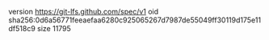 version https://git-lfs.github.com/spec/v1
oid sha256:0d6a56771feeaefaa6280c925065267d7987de55049ff30119d175e11df518c9
size 11795
